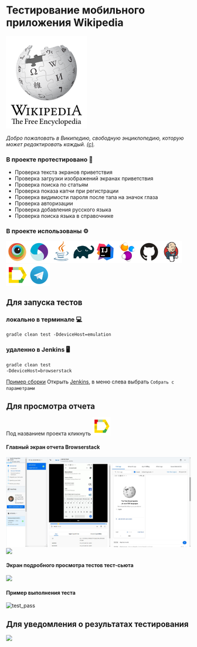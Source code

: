 # Тестирование мобильного приложения Wikipedia
[<img src="image/Wikipedia-logo.png">](https://github.com/wikimedia/apps-android-wikipedia/releases/download/latest/app-alpha-universal-release.apk) 

*Добро пожаловать в Википедию, свободную энциклопедию, которую может редактировать каждый. [(c)](https://ru.wikipedia.org/wiki).* 


### В проекте протестировано :mag_right:
* Проверка текста экранов приветствия
* Проверка загрузки изображений экранах приветствия
* Проверка поиска по статьям
* Проверка показа капчи при регистрации
* Проверка видимости пароля после тапа на значок глаза
* Проверка авторизации
* Проверка добавления русского языка
* Проверка поиска языка в справочнике

### В проекте использованы :gear:
<img src="image/Browserstack.svg" width="60"><img src="image/Appium.svg" width="60"><img src="image/Java.svg" width="60"><img src="image/Gradle.svg" width="60"><img src="image/Intelij_IDEA.svg" width="60"><img src="image/Selenide.svg" width="60"><img src="image/GitHub.svg" width="60"><img src="image/Jenkins.svg" width="60"><img src="image/Allure_Report.svg" width="60"><img src="image/Telegram.svg" width="60">

## Для запуска тестов
### локально в терминале :computer:
```
gradle clean test -DdeviceHost=emulation
```
### удаленно в Jenkins :desktop_computer:
```
gradle clean test
-DdeviceHost=browserstack
```
[Пример сборки](https://jenkins.autotests.cloud/job/012-sesterca-u13_employee_naumen_website/13/)
Открыть [Jenkins](https://jenkins.autotests.cloud/job/012-sesterca-u13_employee_naumen_website), в меню слева выбрать ```Собрать с параметрами```

## Для просмотра отчета
Под названием проекта кликнуть [<img src="image/Allure_Report.svg" width="50">](https://jenkins.autotests.cloud/job/012-sesterca-u13_employee_naumen_website/allure/)
#### Главный экран отчета Browserstack
<img src="image/browserstack_screenshot.jpg">
<img src="image/image/browserstack_app_profiling.jpg">

#### Экран подробного просмотра тестов тест-сьюта
<img src="image/allure tests.jpg">

#### Пример выполнения теста
![test_pass](https://user-images.githubusercontent.com/71780020/173231412-7821c04d-3a8f-4513-bd02-c8eaa5179f64.gif)

## Для уведомления о результатах тестирования
<img src="image/telegram report.jpg">
